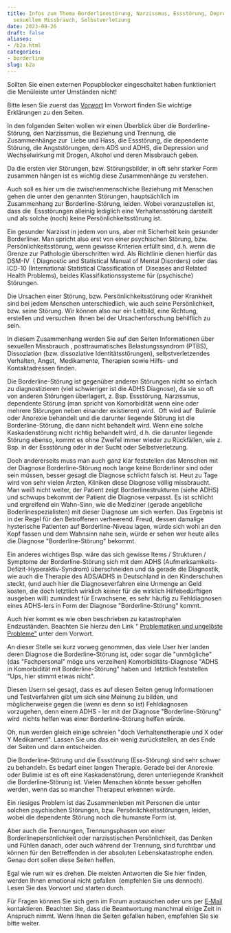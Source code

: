 ```yaml
---
title: Infos zum Thema Borderlinestörung, Narzissmus, Essstörung, Depression, ADHS,
  sexuellem Missbrauch, Selbstverletzung
date: 2023-08-26
draft: false
aliases:
- /b2a.html
categories:
- borderline
slug: b2a
---
```




Sollten Sie  einen externen Popupblocker eingeschaltet haben funktioniert die Menüleiste  unter Umständen nicht!

Bitte lesen Sie zuerst das [Vorwort](https://borderliner.ch/vorwort/vorwort.htm) Im  Vorwort finden Sie wichtige Erklärungen zu den Seiten.

In  den folgenden Seiten wollen wir einen Überblick über die  Borderline-Störung, den Narzissmus, die Beziehung  und Trennung, die Zusammenhänge zur  Liebe und Hass, die Essstörung,  die dependente Störung, die Angststörungen, dem ADS und ADHS, die  Depression und Wechselwirkung mit Drogen, Alkohol und deren Missbrauch  geben.

Da die ersten vier Störungen,    bzw. Störungsbilder, in oft sehr starker Form zusammen hängen ist es wichtig    diese Zusammenhänge zu verstehen.

Auch soll es hier um die zwischenmenschliche Beziehung mit    Menschen gehen die unter den genannten Störungen, hauptsächlich im    Zusammenhang zur Borderline-Störung, leiden. Wobei voranzustellen ist,           dass die     Essstörungen alleinig lediglich eine Verhaltensstörung darstellt und als    solche (noch) keine Persönlichkeitsstörung ist.

Ein    gesunder Narzisst in jedem von uns, aber mit Sicherheit kein gesunder    Borderliner. Man spricht also erst von einer psychischen Störung, bzw. Persönlichkeitsstörung,    wenn gewisse Kriterien erfüllt sind, d.h. wenn die Grenze zur Pathologie    überschritten wird. Als Richtlinie dienen hierfür das DSM-IV  ( Diagnostic and Statistical Manual    of Mental Disorders) oder das ICD-10 (International Statistical Classification    of  Diseases and Related Health Problems), beides Klassifikationssysteme    für (psychische) Störungen.

Die Ursachen einer Störung,    bzw. Persönlichkeitsstörung oder Krankheit sind bei jedem    Menschen unterschiedlich, wie auch seine Persönlichkeit, bzw. seine Störung.    Wir können also nur    ein Leitbild, eine Richtung, erstellen und versuchen         Ihnen bei der Ursachenforschung behilflich zu sein.

In  diesem Zusammenhang                        werden Sie auf den Seiten Informationen über sexuellen Missbrauch                ,  posttraumatisches Belastungssyndrom (PTBS), Dissoziation (bzw. dissoziative  Identitätsstörungen), selbstverletzendes Verhalten, Angst,  Medikamente,  Therapien sowie Hilfs- und Kontaktadressen finden.

Die    Borderline-Störung ist gegenüber anderen Störungen nicht so einfach zu  diagnostizieren (viel schwieriger ist die ADHS Diagnose), da sie so oft  von anderen Störungen überlagert, z. Bsp. Essstörung, Narzissmus, dependente Störung (man spricht von Komorbidität wenn eine oder    mehrere Störungen neben einander existieren) wird.  Oft wird auf     Bulimie oder Anorexie behandelt und die darunter liegende Störung ist die    Borderline-Störung, die dann nicht behandelt wird. Wenn eine solche Kaskadenstörung    nicht richtig behandelt wird, d.h. die darunter liegende Störung ebenso,    kommt es ohne Zweifel immer wieder zu Rückfällen, wie z. Bsp. in der    Essstörung    oder in der Sucht oder Selbstverletzung.

Doch  andererseits muss man auch ganz klar feststellen das Menschen mit der Diagnose  Borderline-Störung  noch lange keine Borderliner sind oder sein müssen, besser gesagt die Diagnose  schlicht falsch ist. Heut zu Tage wird von sehr vielen Ärzten, Kliniken diese  Diagnose völlig missbraucht. Man weiß nicht weiter, der Patient zeigt  Borderlinestrukturen (siehe ADHS) und schwups bekommt der Patient die Diagnose  verpasst. Es ist schlicht und ergreifend ein Wahn-Sinn, wie die Mediziner  (gerade angebliche Boderlinespezialisten) mit dieser Diagnose um sich werfen.  Das Ergebnis ist in der Regel für den Betroffenen verheerend. Freud, dessen  damalige hysterische Patienten auf Borderline-Niveau lagen, würde sich wohl an  den Kopf fassen und dem Wahnsinn nahe sein, würde er sehen wer heute alles die  Diagnose "Borderline-Störung" bekommt.

Ein anderes wichtiges Bsp. wäre das    sich gewisse Items / Strukturen / Symptome der Borderline-Störung sich mit dem ADHS    (Aufmerksamkeits-Defizit-Hyperaktiv-Syndrom) überschneiden und da gerade die    Diagnostik, wie auch die Therapie des ADS/ADHS in Deutschland in den    Kinderschuhen steckt, (und auch hier die Diagnoseverfahren eine Unmenge an    Geld kosten, die doch letztlich wirklich keiner für die wirklich    Hilfebedürftigen ausgeben will) zumindest für Erwachsene, es sehr häufig zu    Fehldiagnosen eines ADHS-lers in Form der Diagnose "Borderline-Störung"    kommt.

Auch    hier kommt es wie oben beschrieben zu katastrophalen Endzuständen. Beachten  Sie hierzu den Link " [Problematiken und ungelöste Probleme"](https://borderliner.ch/vorwort/vorwort.htm) unter dem  Vorwort.

An dieser  Stelle sei kurz vorweg genommen, das viele User hier landen deren Diagnose die Borderline-Störung ist, oder sogar die  "unmögliche" (das  "Fachpersonal" möge uns verzeihen) Komorbiditäts-Diagnose "ADHS  in Komorbidität mit Borderline-Störung" haben und  letztlich  feststellen "Ups, hier stimmt etwas nicht".

Diesen  Usern sei gesagt, dass es auf diesen Seiten genug Informationen und Testverfahren  gibt um sich eine Meinung zu bilden, und möglicherweise gegen die (wenn es denn  so ist) Fehldiagnosen vorzugehen, denn einem ADHS - ler mit der Diagnose  "Borderline-Störung" wird  nichts helfen was einer Borderline-Störung  helfen würde.

Oh, nun werden gleich einige schreien "doch Verhaltenstherapie       und X oder Y Medikament". Lassen Sie uns das ein wenig zurückstellen, an        des Ende der Seiten und dann entscheiden.

Die  Borderline-Störung und die Essstörung (Ess-Störung) sind sehr schwer zu  behandeln. Es bedarf einer langen Therapie.   Gerade bei der Anorexie oder Bulimie ist es oft eine Kaskadenstörung, deren    unterliegende Krankheit die Borderline-Störung ist. Vielen Menschen könnte    besser geholfen werden, wenn das so mancher Therapeut erkennen würde.

Ein    riesiges Problem ist das Zusammenleben mit Personen die unter solchen psychischen Störungen, bzw. Persönlichkeitsstörungen,     leiden, wobei die dependente Störung noch die humanste Form ist.

Aber auch  die Trennungen, Trennungsphasen von einer Borderlinepersönlichkeit oder narzisstischen Persönlichkeit, das  Denken und Fühlen danach, oder auch während der Trennung, sind furchtbar und  können für den Betreffenden in der absoluten Lebenskatastrophe enden. Genau dort sollen diese Seiten  helfen.

Egal wie rum wir es drehen. Die  meisten Antworten die Sie hier finden, werden Ihnen emotional nicht gefallen   (empfehlen Sie uns dennoch).  Lesen Sie das Vorwort und starten durch.

Für Fragen können Sie sich gern im Forum austauschen oder uns per [E‑Mail](mailto:headoffice@borderliner.ch) kontaktieren. Beachten Sie, dass die Beantwortung manchmal einige Zeit in Anspruch nimmt. Wenn Ihnen die Seiten gefallen haben, empfehlen Sie sie bitte weiter.

